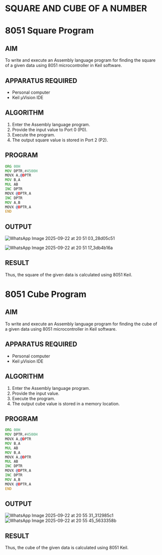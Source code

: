 # SQUARE AND CUBE OF A NUMBER
# 8051 Square  Program

## AIM
To write and execute an Assembly language program for finding the square of a given data using 8051 microcontroller in Keil software.

## APPARATUS REQUIRED
- Personal computer
- Keil μVision IDE

## ALGORITHM
1. Enter the Assembly language program.
2. Provide the input value to Port 0 (P0).
3. Execute the program.
4. The output square value is stored in Port 2 (P2).

## PROGRAM
```asm
ORG 00H
MOV DPTR,#4500H
MOVX A,@DPTR
MOV B,A
MUL AB
INC DPTR
MOVX @DPTR,A
INC DPTR
MOV A,B
MOVX @DPTR,A
END
```

## OUTPUT
![WhatsApp Image 2025-09-22 at 20 51 03_28d05c51](https://github.com/user-attachments/assets/a0199e01-5d7f-4717-a9be-418760f7d542)

![WhatsApp Image 2025-09-22 at 20 51 17_3db4b16a](https://github.com/user-attachments/assets/0e06a59b-8e38-4c1b-a37f-7ed7375c9714)

## RESULT
Thus, the square of the given data is calculated using 8051 Keil.

# 8051 Cube  Program

## AIM
To write and execute an Assembly language program for finding the cube of a given data using 8051 microcontroller in Keil software.

## APPARATUS REQUIRED
- Personal computer
- Keil μVision IDE

## ALGORITHM
1. Enter the Assembly language program.
2. Provide the input value.
3. Execute the program.
4. The output cube value is stored in a memory location.

## PROGRAM
```asm
ORG 00H
MOV DPTR,#4500H
MOVX A,@DPTR
MOV B,A
MUL AB
MOV B,A
MOVX A,@DPTR
MUL AB
INC DPTR
MOVX @DPTR,A
INC DPTR
MOV A,B
MOVX @DPTR,A
END

```


## OUTPUT
![WhatsApp Image 2025-09-22 at 20 55 31_312985c1](https://github.com/user-attachments/assets/029d74b9-74fd-4309-a47e-5751059513ce)
![WhatsApp Image 2025-09-22 at 20 55 45_5633358b](https://github.com/user-attachments/assets/665ac3c7-5490-42e1-9313-2742d62d1868)


## RESULT
Thus, the cube of the given data is calculated using 8051 Keil.
